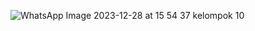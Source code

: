 ![WhatsApp Image 2023-12-28 at 15 54 37](https://github.com/diowidianto/TubesPST/assets/154110820/11fef6af-45d2-4558-8b96-c82c3e7b8e1f)
kelompok 10
